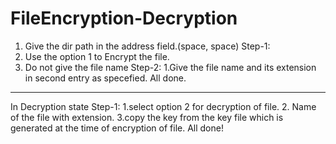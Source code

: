 # FileEncryption-Decryption
1. Give the dir path in the address field.(space, space)
Step-1:
1. Use the option 1 to Encrypt the file.
2. Do not give the file name
Step-2:
1.Give the file name and its extension in second entry as specefied.
All done.

*************************************
In Decryption state
Step-1:
1.select option 2 for decryption of file.
2. Name of the file with extension.
3.copy the key from the key file which is generated at the time of encryption of file.
All done!
